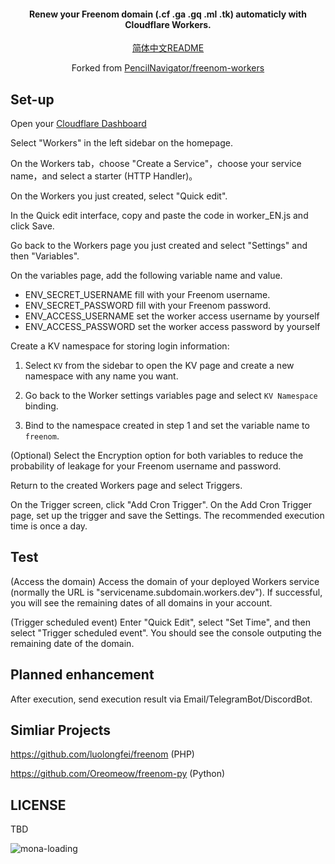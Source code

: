 
<h4 align="center">Renew your Freenom domain (.cf .ga .gq .ml .tk) automaticly with Cloudflare Workers.</h4>

<p align="center">
  <a href="README.md">简体中文README</a>
</p>
<p align="center">
 Forked from <a href="https://github.com/PencilNavigator/freenom-workers">PencilNavigator/freenom-workers</a>
</p>

## Set-up

Open your [Cloudflare Dashboard](https://dash.cloudflare.com)

Select "Workers" in the left sidebar on the homepage.

On the Workers tab，choose "Create a Service"，choose your service name，and select a starter (HTTP Handler)。

On the Workers you just created, select "Quick edit".

In the Quick edit interface, copy and paste the code in worker_EN.js and click Save.

Go back to the Workers page you just created and select "Settings" and then "Variables".

On the variables page, add the following variable name and value.

- ENV_SECRET_USERNAME fill with your Freenom username.
- ENV_SECRET_PASSWORD fill with your Freenom password.
- ENV_ACCESS_USERNAME set the worker access username by yourself
- ENV_ACCESS_PASSWORD set the worker access password by yourself

Create a KV namespace for storing login information:

1. Select `KV` from the sidebar to open the KV page and create a new namespace with any name you want.

2. Go back to the Worker settings variables page and select `KV Namespace` binding.

3. Bind to the namespace created in step 1 and set the variable name to `freenom`.

(Optional) Select the Encryption option for both variables to reduce the probability of leakage for your Freenom username and password.

Return to the created Workers page and select Triggers.

On the Trigger screen, click "Add Cron Trigger". On the Add Cron Trigger page, set up the trigger and save the Settings. The recommended execution time is once a day.

## Test

(Access the domain) Access the domain of your deployed Workers service (normally the URL is "servicename.subdomain.workers.dev"). If successful, you will see the remaining dates of all domains in your account.

(Trigger scheduled event) Enter "Quick Edit", select "Set Time", and then select "Trigger scheduled event". You should see the console outputing the remaining date of the domain.

## Planned enhancement

After execution, send execution result via Email/TelegramBot/DiscordBot.

## Simliar Projects
https://github.com/luolongfei/freenom (PHP)

https://github.com/Oreomeow/freenom-py (Python)

## LICENSE
TBD

![mona-loading](https://github.githubassets.com/images/mona-loading-dark.gif)
